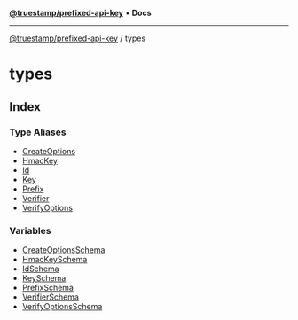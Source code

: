 [**@truestamp/prefixed-api-key**](../README.md) • **Docs**

***

[@truestamp/prefixed-api-key](../modules.md) / types

# types

## Index

### Type Aliases

- [CreateOptions](type-aliases/CreateOptions.md)
- [HmacKey](type-aliases/HmacKey.md)
- [Id](type-aliases/Id.md)
- [Key](type-aliases/Key.md)
- [Prefix](type-aliases/Prefix.md)
- [Verifier](type-aliases/Verifier.md)
- [VerifyOptions](type-aliases/VerifyOptions.md)

### Variables

- [CreateOptionsSchema](variables/CreateOptionsSchema.md)
- [HmacKeySchema](variables/HmacKeySchema.md)
- [IdSchema](variables/IdSchema.md)
- [KeySchema](variables/KeySchema.md)
- [PrefixSchema](variables/PrefixSchema.md)
- [VerifierSchema](variables/VerifierSchema.md)
- [VerifyOptionsSchema](variables/VerifyOptionsSchema.md)
